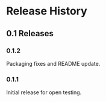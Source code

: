 # Release History

## 0.1 Releases

### 0.1.2
Packaging fixes and README update.

### 0.1.1
Initial release for open testing.